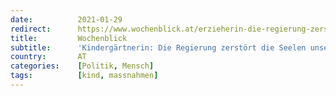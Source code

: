 ```yaml
---
date:          2021-01-29
redirect:      https://www.wochenblick.at/erzieherin-die-regierung-zerstoert-mutwillig-die-seelen-unserer-kleinsten/
title:         Wochenblick
subtitle:      'Kindergärtnerin: Die Regierung zerstört die Seelen unserer Kleinsten'
country:       AT
categories:    [Politik, Mensch]
tags:          [kind, massnahmen]
---
```

